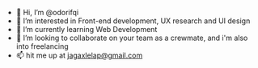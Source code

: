- 👋 Hi, I’m @odorifqi
- 👀 I’m interested in Front-end development, UX research and UI design
- 🌱 I’m currently learning Web Development
- 💞️ I’m looking to collaborate on your team as a crewmate, and i'm also into freelancing
- 📫 hit me up at jagaxlelap@gmail.com

<!---
odorifqi/odorifqi is a ✨ special ✨ repository because its `README.md` (this file) appears on your GitHub profile.
You can click the Preview link to take a look at your changes.
--->

